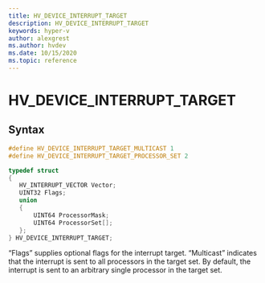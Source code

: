 ```yaml
---
title: HV_DEVICE_INTERRUPT_TARGET
description: HV_DEVICE_INTERRUPT_TARGET
keywords: hyper-v
author: alexgrest
ms.author: hvdev
ms.date: 10/15/2020
ms.topic: reference
---
```


# HV_DEVICE_INTERRUPT_TARGET

## Syntax

 ```c
#define HV_DEVICE_INTERRUPT_TARGET_MULTICAST 1
#define HV_DEVICE_INTERRUPT_TARGET_PROCESSOR_SET 2

typedef struct
{
    HV_INTERRUPT_VECTOR Vector;
    UINT32 Flags;
    union
    {
        UINT64 ProcessorMask;
        UINT64 ProcessorSet[];
    };
} HV_DEVICE_INTERRUPT_TARGET;
 ```

“Flags” supplies optional flags for the interrupt target. “Multicast” indicates that the interrupt is sent to all processors in the target set. By default, the interrupt is sent to an arbitrary single processor in the target set.
